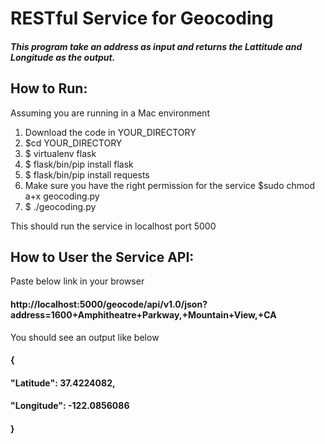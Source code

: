 # RESTful Service for Geocoding

##### This program take an address as input and returns the Lattitude and Longitude as the output. 

## How to Run:

Assuming you are running in a Mac environment

1. Download the code in YOUR_DIRECTORY
2. $cd YOUR_DIRECTORY
3. $ virtualenv flask
4. $ flask/bin/pip install flask
5. $ flask/bin/pip install requests
6. Make sure you have the right permission for the service $sudo chmod a+x geocoding.py
7. $ ./geocoding.py

This should run the service in localhost port 5000

## How to User the Service API:

Paste below link in your browser

#### http://localhost:5000/geocode/api/v1.0/json?address=1600+Amphitheatre+Parkway,+Mountain+View,+CA

You should see an output like below

#### {
  #### "Latitude": 37.4224082, 
  #### "Longitude": -122.0856086
#### }
